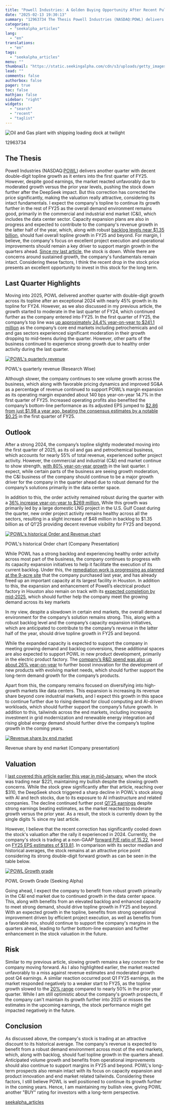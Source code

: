 ```yaml
---
title: "Powell Industries: A Golden Buying Opportunity After Recent Pullback"
date: "2025-02-13 19:30:13"
summary: "12963734 The Thesis Powell Industries (NASDAQ:POWL) delivers another quarter with decent double-digit topline growth as it enters into the first quarter of FY25. However, despite good earnings, the market reacted unfavorably due to moderated growth versus the prior year levels, pushing the stock down further after the DeepSeek impact. But..."
categories:
  - "seekalpha_articles"
lang:
  - "en"
translations:
  - "en"
tags:
  - "seekalpha_articles"
menu: ""
thumbnail: "https://static.seekingalpha.com/cdn/s3/uploads/getty_images/857744498/image_857744498.jpg"
lead: ""
comments: false
authorbox: false
pager: true
toc: false
mathjax: false
sidebar: "right"
widgets:
  - "search"
  - "recent"
  - "taglist"
---
```


![Oil and Gas plant with shipping loading dock at twilight](https://static.seekingalpha.com/cdn/s3/uploads/getty_images/857744498/image_857744498.jpg?io=getty-c-w750) 



12963734





The Thesis
----------

Powell Industries (NASDAQ:[POWL](https://seekingalpha.com/symbol/POWL "Powell Industries, Inc.")) delivers another quarter with decent double-digit topline growth as it enters into the first quarter of FY25. However, despite good earnings, the market reacted unfavorably due to moderated growth versus the prior year levels, pushing the stock down further after the DeepSeek impact. But this correction has corrected the price significantly, making the valuation really attractive, considering its intact fundamentals. I expect the company's topline to continue its growth further in the rest of FY25 as the overall demand environment remains good, primarily in the commercial and industrial end market (C&I), which includes the data center sector. Capacity expansion plans are also in progress and expected to contribute to the company's revenue growth in the latter half of the year, which, along with robust [backlog levels near $1.35 billion](https://seekingalpha.com/article/4756159-powell-industries-inc-powl-q1-2025-earnings-call-transcript), should fuel overall topline growth in FY25 and beyond. For margin, I believe, the company's focus on excellent project execution and operational improvements should remain a key driver to support margin growth in the quarters ahead. [Since my last article](https://seekingalpha.com/article/4748969-powell-industries-stock-buying-opportunity-slowing-growth-fundamentals-strong), the stock is down. While there are concerns around sustained growth, the company's fundamentals remain intact. Considering these factors, I think the recent drop in the stock price presents an excellent opportunity to invest in this stock for the long term.

Last Quarter Highlights
-----------------------

Moving into 2025, POWL delivered another quarter with double-digit growth across its topline after an exceptional 2024 with nearly 45% growth in its topline for FY24. However, as we also discussed in my previous article, the growth started to moderate in the last quarter of FY24, which continued further as the company entered into FY25. In the first quarter of FY25, the company’s top line was [up approximately 24.4% year-on-year to $241.1 million](https://seekingalpha.com/news/4404762-powell-industries-gaap-eps-of-2_86-beats-by-0_25-revenue-of-241_43m-beats-by-8_81m) as the company’s core end markets including petrochemicals and oil and gas sectors experienced significant moderation in their growth dropping to mid-teens during the quarter. However, other parts of the business continued to experience strong growth due to healthy order activity during the last quarter.

[![POWL's quarterly revenue](https://static.seekingalpha.com/uploads/2025/2/12/saupload_d21ea5e5aa6212f86fd5bdbf6042dca4_thumb1.png)](https://static.seekingalpha.com/uploads/2025/2/12/saupload_d21ea5e5aa6212f86fd5bdbf6042dca4.png)



POWL's quarterly revenue (Research Wise)





Although slower, the company continues to see volume growth across the business, which along with favorable pricing dynamics and improved SG&A as a percentage of revenue continued to support POWL’s margin expansion as its operating margin expanded about 140 bps year-on-year 14.7% in the first quarter of FY25. Increased operating profits also benefited the company’s bottom-line performance as its adjusted EPS jumped to [$2.86 from just $1.98 a year ago, beating the consensus estimates by a notable $0.25](https://seekingalpha.com/symbol/POWL/earnings#:~:text=EPS%20Normalized%20Actual-,%242.86%20%28Beat%20by%20%240.25%29,-EPS%20GAAP%20Actual) in the first quarter of FY25.

Outlook
-------

After a strong 2024, the company’s topline slightly moderated moving into the first quarter of 2025, as its oil and gas and petrochemical business, which accounts for nearly 55% of total revenue, experienced softer project activity. However, the commercial and industrial (C&I) end market continue to show strength, [with 80% year-on-year growth](https://seekingalpha.com/article/4756159-powell-industries-inc-powl-q1-2025-earnings-call-transcript) in the last quarter. I expect, while certain parts of the business are seeing growth moderation, the C&I business of the company should continue to be a major growth driver for the company in the quarter ahead due to robust demand for the company’s solutions primarily in the data center space.

In addition to this, the order activity remained robust during the quarter with a [36% increase year-on-year to $269 million.](https://seekingalpha.com/article/4756159-powell-industries-inc-powl-q1-2025-earnings-call-transcript) While this growth was primarily led by a large domestic LNG project in the U.S. Gulf Coast during the quarter, new order project activity remains healthy across all the sectors, resulting in a slight increase of $48 million in backlog to $1.35 billion as of Q1’25 providing decent revenue visibility for FY25 and beyond.

[![POWL's historical Order and Revenue chart](https://static.seekingalpha.com/uploads/2025/2/12/59815527-17393586079614928.png)](https://static.seekingalpha.com/uploads/2025/2/12/59815527-17393586079614928_origin.png)



POWL's historical Order chart (Company Presentation)





While POWL has a strong backlog and experiencing healthy order activity across most part of the business, the company continues to progress with its capacity expansion initiatives to help it facilitate the execution of its current backlog. Under this, the [remediation work is progressing as planned at the 9-acre site](https://seekingalpha.com/article/4756159-powell-industries-inc-powl-q1-2025-earnings-call-transcript) that the company purchased last year, and has already freed up an important capacity at its largest facility in Houston. In addition to this, the expansion and enhancement of Powell’s electrical product factory in Houston also remain on track with its [expected completion by mid-2025](https://seekingalpha.com/article/4756159-powell-industries-inc-powl-q1-2025-earnings-call-transcript), which should further help the company meet the growing demand across its key markets

In my view, despite a slowdown in certain end markets, the overall demand environment for the company’s solution remains strong. This, along with a robust backlog level and the company’s capacity expansion initiatives, which are anticipated to contribute to the company’s revenue in the latter half of the year, should drive topline growth in FY25 and beyond.

While the expanded capacity is expected to support the company in meeting growing demand and backlog conversions, these additional spaces are also expected to support POWL in new product development, primarily in the electric product factory. The [company’s R&D spend was also up about 26% year-on-year](https://seekingalpha.com/article/4756159-powell-industries-inc-powl-q1-2025-earnings-call-transcript) to further boost innovation for the development of new products with evolving market needs, which should further support the long-term demand growth for the company’s products.

Apart from this, the company remains focused on diversifying into high-growth markets like data centers. This expansion is increasing its revenue share beyond core industrial markets, and I expect this growth in this space to continue further due to rising demand for cloud computing and AI-driven workloads, which should further support the company’s future growth. In addition to this, tailwinds across the end markets, including increasing investment in grid modernization and renewable energy integration and rising global energy demand should further drive the company’s topline growth in the coming years.

[![Revenue share by end market](https://static.seekingalpha.com/uploads/2025/2/12/59815527-17393586989939935.png)](https://static.seekingalpha.com/uploads/2025/2/12/59815527-17393586989939935_origin.png)



Revenue share by end market (Company presentation)





Valuation
---------

I [last covered this article earlier this year in mid-January](https://seekingalpha.com/article/4748969-powell-industries-stock-buying-opportunity-slowing-growth-fundamentals-strong), when the stock was trading near $221, maintaining my bullish despite the slowing growth concerns. While the stock grew significantly after that article, reaching over $310, the DeepSeek shock triggered a sharp decline in POWL's stock along with AI and tech stocks, due to its exposure to AI infrastructure and related companies. The decline continued further post [Q1'25 earnings](https://seekingalpha.com/news/4404762-powell-industries-gaap-eps-of-2_86-beats-by-0_25-revenue-of-241_43m-beats-by-8_81m) despite strong earnings beating estimates, as the market reacted to moderate growth versus the prior year. As a result, the stock is currently down by the single digits % since my last article.

However, I believe that the recent correction has significantly cooled down the stock's valuation after the rally it experienced in 2024. Currently, the company's stock is trading at a non-GAAP [forward P/E ratio of 15.22](https://seekingalpha.com/symbol/POWL/valuation/metrics#:~:text=B%2B-,15.22,-20.24), based on [FY25 EPS estimates of $13.81](https://seekingalpha.com/symbol/POWL/earnings/estimates#:~:text=Sep%202025-,13.81,-12.37%25). In comparison with its sector median and historical averages, the stock remains at an attractive price point considering its strong double-digit forward growth as can be seen in the table below.

[![POWL Growth grade](https://static.seekingalpha.com/uploads/2025/2/12/59815527-17393590327013023.png)](https://static.seekingalpha.com/uploads/2025/2/12/59815527-17393590327013023_origin.png)



POWL Growth Grade (Seeking Alpha)





Going ahead, I expect the company to benefit from robust growth primarily in the C&I end market due to continued growth in the data center space. This, along with benefits from an elevated backlog and enhanced capacity to meet strong demand, should drive topline growth in FY25 and beyond. With an expected growth in the topline, benefits from strong operational improvement driven by efficient project execution, as well as benefits from a favorable mix, should continue to support the company's margins in the quarters ahead, leading to further bottom-line expansion and further enhancement in the stock valuation in the future.

Risk
----

Similar to my previous article, slowing growth remains a key concern for the company moving forward. As I also highlighted earlier, the market reacted unfavorably to a miss against revenue estimates and moderated growth post Q4 earnings. A similar reaction occurred post Q1 FY25 earnings, as the market responded negatively to a weaker start to FY25, as the topline growth slowed to the [20% range](https://seekingalpha.com/news/4404762-powell-industries-gaap-eps-of-2_86-beats-by-0_25-revenue-of-241_43m-beats-by-8_81m) compared to nearly 50% in the prior year quarter. While I am still optimistic about the company's growth prospects, if the company can't maintain its growth further into 2025 or misses the estimates in the upcoming earnings, the stock performance might get impacted negatively in the future.

Conclusion
----------

As discussed above, the company's stock is trading at an attractive discount to its historical average. The company's revenue is expected to benefit from a robust demand environment across most of the end markets, which, along with backlog, should fuel topline growth in the quarters ahead. Anticipated volume growth and benefits from operational improvements should also continue to support margins in FY25 and beyond. POWL's long-term prospects also remain intact with its focus on capacity expansion and product innovation and end market related tailwinds. Considering these factors, I still believe POWL is well positioned to continue its growth further in the coming years. Hence, I am maintaining my bullish view, giving POWL another "BUY" rating for investors with a long-term perspective.

[seekalpha_articles](https://seekingalpha.com/article/4757905-powell-industries-a-golden-buying-opportunity-after-recent-pullback)
